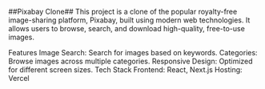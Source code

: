 ##Pixabay Clone##
This project is a clone of the popular royalty-free image-sharing platform, Pixabay, built using modern web technologies. It allows users to browse, search, and download high-quality, free-to-use images.

Features
Image Search: Search for images based on keywords.
Categories: Browse images across multiple categories.
Responsive Design: Optimized for different screen sizes.
Tech Stack
Frontend: React, Next.js
Hosting: Vercel
